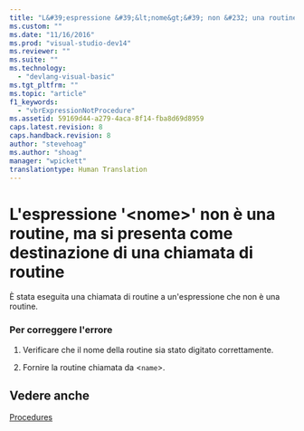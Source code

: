```yaml
---
title: "L&#39;espressione &#39;&lt;nome&gt;&#39; non &#232; una routine, ma si presenta come destinazione di una chiamata di routine | Microsoft Docs"
ms.custom: ""
ms.date: "11/16/2016"
ms.prod: "visual-studio-dev14"
ms.reviewer: ""
ms.suite: ""
ms.technology: 
  - "devlang-visual-basic"
ms.tgt_pltfrm: ""
ms.topic: "article"
f1_keywords: 
  - "vbrExpressionNotProcedure"
ms.assetid: 59169d44-a279-4aca-8f14-fba8d69d8959
caps.latest.revision: 8
caps.handback.revision: 8
author: "stevehoag"
ms.author: "shoag"
manager: "wpickett"
translationtype: Human Translation
---
```

# L&#39;espressione &#39;&lt;nome&gt;&#39; non &#232; una routine, ma si presenta come destinazione di una chiamata di routine
È stata eseguita una chiamata di routine a un'espressione che non è una routine.  
  
### Per correggere l'errore  
  
1.  Verificare che il nome della routine sia stato digitato correttamente.  
  
2.  Fornire la routine chiamata da \<`name`\>.  
  
## Vedere anche  
 [Procedures](../../visual-basic/programming-guide/language-features/procedures/index.md)